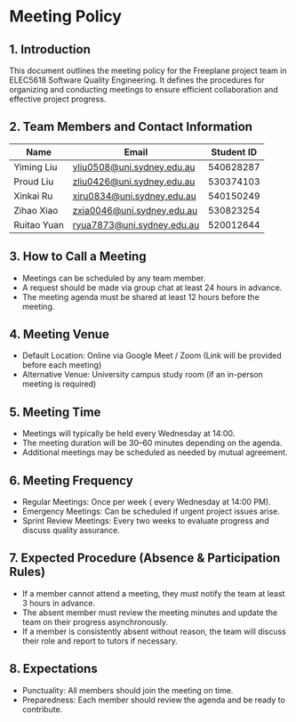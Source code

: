 # Meeting Policy

## 1. Introduction

This document outlines the meeting policy for the Freeplane project team in ELEC5618 Software Quality Engineering. It defines the procedures for organizing and conducting meetings to ensure efficient collaboration and effective project progress.

## 2. Team Members and Contact Information

| Name        | Email                      | Student ID |
| ----------- | -------------------------- | ---------- |
| Yiming Liu  | yliu0508@uni.sydney.edu.au | 540628287  |
| Proud Liu   | zliu0426@uni.sydney.edu.au | 530374103  |
| Xinkai Ru   | xiru0834@uni.sydney.edu.au | 540150249  |
| Zihao Xiao  | zxia0046@uni.sydney.edu.au | 530823254  |
| Ruitao Yuan | ryua7873@uni.sydney.edu.au | 520012644  |

## 3. How to Call a Meeting

- Meetings can be scheduled by any team member.
- A request should be made via group chat at least 24 hours in advance.
- The meeting agenda must be shared at least 12 hours before the meeting.

## 4. Meeting Venue

- Default Location: Online via Google Meet / Zoom (Link will be provided before each meeting)
- Alternative Venue: University campus study room (if an in-person meeting is required)

## 5. Meeting Time

- Meetings will typically be held every Wednesday at 14:00.
- The meeting duration will be 30–60 minutes depending on the agenda.
- Additional meetings may be scheduled as needed by mutual agreement.

## 6. Meeting Frequency

- Regular Meetings: Once per week ( every Wednesday at 14:00 PM).
- Emergency Meetings: Can be scheduled if urgent project issues arise.
- Sprint Review Meetings: Every two weeks to evaluate progress and discuss quality assurance.

## 7. Expected Procedure (Absence & Participation Rules)

- If a member cannot attend a meeting, they must notify the team at least 3 hours in advance.
- The absent member must review the meeting minutes and update the team on their progress asynchronously.
- If a member is consistently absent without reason, the team will discuss their role and report to tutors if necessary.

## 8. Expectations

- Punctuality: All members should join the meeting on time.
- Preparedness: Each member should review the agenda and be ready to contribute.